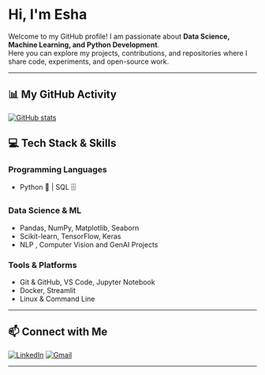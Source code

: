 # Hi, I'm Esha 

Welcome to my GitHub profile! I am passionate about **Data Science, Machine Learning, and Python Development**.  
Here you can explore my projects, contributions, and repositories where I share code, experiments, and open-source work.  

---

## 📊 My GitHub Activity
[![GitHub stats](https://github-readme-stats.vercel.app/api?username=Eshakunder&show_icons=true&hide=stars,prs,issues,contribs&count_private=true&include_all_commits=true&theme=radical)](https://github.com/Eshakunder)

## 💻 Tech Stack & Skills
### Programming Languages
- Python 🐍 | SQL 🗄️

### Data Science & ML
- Pandas, NumPy, Matplotlib, Seaborn
- Scikit-learn, TensorFlow, Keras
- NLP , Computer Vision and GenAI Projects

### Tools & Platforms
- Git & GitHub, VS Code, Jupyter Notebook
- Docker, Streamlit
- Linux & Command Line


---

## 📫 Connect with Me
[![LinkedIn](https://img.shields.io/badge/-LinkedIn-blue?style=flat&logo=linkedin&logoColor=white)](https://www.linkedin.com/in/esha-kunder-86680129a)
[![Gmail](https://img.shields.io/badge/-Email-red?style=flat&logo=gmail&logoColor=white)](mailto:eshakundercs2004@gmail.com)

---
